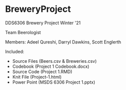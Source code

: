 # BreweryProject
DDS6306 Brewery Project Winter '21

Team Beerologist

Members: Adeel Qureshi, Darryl Dawkins, Scott Englerth

Included:
- Source Files (Beers.csv & Breweries.csv)
- Codebook (Project 1 Codebook.docx)
- Source Code (Project 1.RMD)
- Knit File (Project-1.html)
- Power Point (MSDS 6306 Project 1.pptx)

